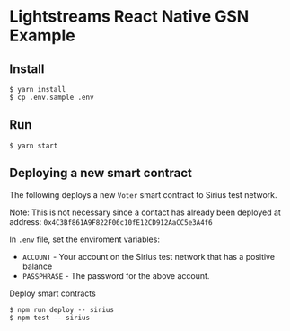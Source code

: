 # Lightstreams React Native GSN Example

## Install

```
$ yarn install
$ cp .env.sample .env
```

## Run
```
$ yarn start
```

## Deploying a new smart contract

The following deploys a new `Voter` smart contract to Sirius test network.

Note: This is not necessary since a contact has already been deployed at address: `0x4C3Bf861A9F822F06c10fE12CD912AaCC5e3A4f6`

In `.env` file, set the enviroment variables:

- `ACCOUNT` - Your account on the Sirius test network that has a positive balance
- `PASSPHRASE` - The password for the above account.

Deploy smart contracts

```
$ npm run deploy -- sirius
$ npm test -- sirius
```